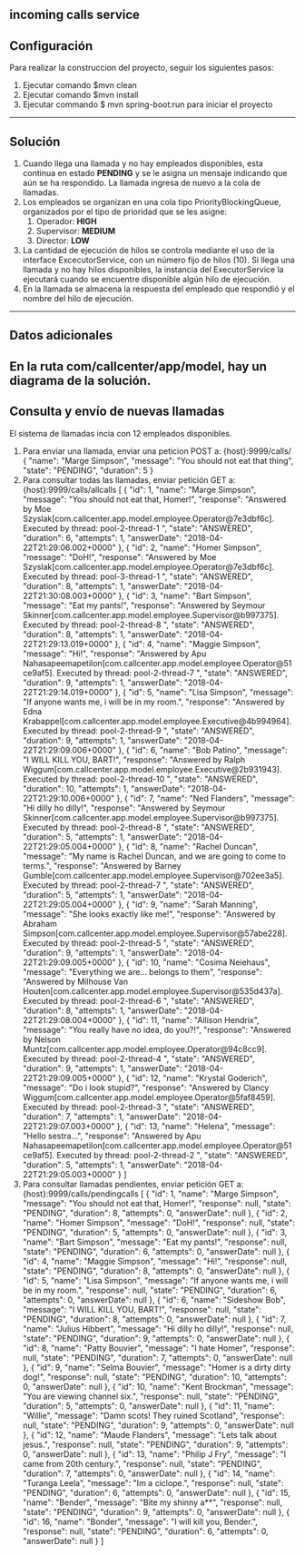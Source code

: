 **incoming calls service**
---

## Configuración

Para realizar la construccion del proyecto, seguir los siguientes pasos:

1. Ejecutar comando $mvn clean
2. Ejecutar comando $mvn install
3. Ejecutar commando $ mvn spring-boot:run para iniciar el proyecto

---

## Solución

1. Cuando llega una llamada y no hay empleados disponibles, esta continua en estado **PENDING** y se le asigna un mensaje indicando que aún se ha respondido. La llamada ingresa de nuevo a la cola de llamadas.
2. Los empleados se organizan en una cola tipo PriorityBlockingQueue, organizados por el tipo de prioridad que se les asigne:
	1. Operador: **HIGH** 
	2. Supervisor: **MEDIUM**
	3. Director: **LOW**
3. La cantidad de ejecución de hilos se controla mediante el uso de la interface ExcecutorService, con un número fijo de hilos (10). Si llega una llamada y no hay hilos disponibles, la instancia del ExecutorService la ejecutará cuando se encuentre disponible algún hilo de ejecución.
4. En la llamada se almacena la respuesta del empleado que respondió y el nombre del hilo de ejecución.
---
## Datos adicionales
En la ruta com/callcenter/app/model, hay un diagrama de la solución.
---
## Consulta y envío de nuevas llamadas
El sistema de llamadas incia con 12 empleados disponibles.
1. Para enviar una llamada, enviar una peticion POST a: {host}:9999/calls/
	{
		"name": "Marge Simpson",
		"message": "You should not eat that thing",
		"state": "PENDING",
		"duration": 5
	}
2. Para consultar todas las llamadas, enviar petición GET a: {host}:9999/calls/allcalls
	[
		{
			"id": 1,
			"name": "Marge Simpson",
			"message": "You should not eat that, Homer!",
			"response": "Answered by Moe Szyslak[com.callcenter.app.model.employee.Operator@7e3dbf6c]. Executed by thread: pool-2-thread-1 ",
			"state": "ANSWERED",
			"duration": 6,
			"attempts": 1,
			"answerDate": "2018-04-22T21:29:06.002+0000"
		},
		{
			"id": 2,
			"name": "Homer Simpson",
			"message": "DoH!",
			"response": "Answered by Moe Szyslak[com.callcenter.app.model.employee.Operator@7e3dbf6c]. Executed by thread: pool-3-thread-1 ",
			"state": "ANSWERED",
			"duration": 8,
			"attempts": 1,
			"answerDate": "2018-04-22T21:30:08.003+0000"
		},
		{
			"id": 3,
			"name": "Bart Simpson",
			"message": "Eat my pants!",
			"response": "Answered by Seymour Skinner[com.callcenter.app.model.employee.Supervisor@b997375]. Executed by thread: pool-2-thread-8 ",
			"state": "ANSWERED",
			"duration": 8,
			"attempts": 1,
			"answerDate": "2018-04-22T21:29:13.019+0000"
		},
		{
			"id": 4,
			"name": "Maggie Simpson",
			"message": "Hi!",
			"response": "Answered by Apu Nahasapeemapetilon[com.callcenter.app.model.employee.Operator@51ce9af5]. Executed by thread: pool-2-thread-7 ",
			"state": "ANSWERED",
			"duration": 9,
			"attempts": 1,
			"answerDate": "2018-04-22T21:29:14.019+0000"
		},
		{
			"id": 5,
			"name": "Lisa Simpson",
			"message": "If anyone wants me, i will be in my room.",
			"response": "Answered by Edna Krabappel[com.callcenter.app.model.employee.Executive@4b994964]. Executed by thread: pool-2-thread-9 ",
			"state": "ANSWERED",
			"duration": 9,
			"attempts": 1,
			"answerDate": "2018-04-22T21:29:09.006+0000"
		},
		{
			"id": 6,
			"name": "Bob Patino",
			"message": "I WILL KILL YOU, BART!",
			"response": "Answered by Ralph Wiggum[com.callcenter.app.model.employee.Executive@2b931943]. Executed by thread: pool-2-thread-10 ",
			"state": "ANSWERED",
			"duration": 10,
			"attempts": 1,
			"answerDate": "2018-04-22T21:29:10.006+0000"
		},
		{
			"id": 7,
			"name": "Ned Flanders",
			"message": "Hi dilly ho dilly!",
			"response": "Answered by Seymour Skinner[com.callcenter.app.model.employee.Supervisor@b997375]. Executed by thread: pool-2-thread-8 ",
			"state": "ANSWERED",
			"duration": 5,
			"attempts": 1,
			"answerDate": "2018-04-22T21:29:05.004+0000"
		},
		{
			"id": 8,
			"name": "Rachel Duncan",
			"message": "My name is Rachel Duncan, and we are going to come to terms.",
			"response": "Answered by Barney Gumble[com.callcenter.app.model.employee.Supervisor@702ee3a5]. Executed by thread: pool-2-thread-7 ",
			"state": "ANSWERED",
			"duration": 5,
			"attempts": 1,
			"answerDate": "2018-04-22T21:29:05.004+0000"
		},
		{
			"id": 9,
			"name": "Sarah Manning",
			"message": "She looks exactly like me!",
			"response": "Answered by Abraham Simpson[com.callcenter.app.model.employee.Supervisor@57abe228]. Executed by thread: pool-2-thread-5 ",
			"state": "ANSWERED",
			"duration": 9,
			"attempts": 1,
			"answerDate": "2018-04-22T21:29:09.005+0000"
		},
		{
			"id": 10,
			"name": "Cosima Neiehaus",
			"message": "Everything we are... belongs to them",
			"response": "Answered by Milhouse Van Houten[com.callcenter.app.model.employee.Supervisor@535d437a]. Executed by thread: pool-2-thread-6 ",
			"state": "ANSWERED",
			"duration": 8,
			"attempts": 1,
			"answerDate": "2018-04-22T21:29:08.004+0000"
		},
		{
			"id": 11,
			"name": "Allison Hendrix",
			"message": "You really have no idea, do you?!",
			"response": "Answered by Nelson Muntz[com.callcenter.app.model.employee.Operator@94c8cc9]. Executed by thread: pool-2-thread-4 ",
			"state": "ANSWERED",
			"duration": 9,
			"attempts": 1,
			"answerDate": "2018-04-22T21:29:09.005+0000"
		},
		{
			"id": 12,
			"name": "Krystal Goderich",
			"message": "Do i look stupid?",
			"response": "Answered by Clancy Wiggum[com.callcenter.app.model.employee.Operator@5faf8459]. Executed by thread: pool-2-thread-3 ",
			"state": "ANSWERED",
			"duration": 7,
			"attempts": 1,
			"answerDate": "2018-04-22T21:29:07.003+0000"
		},
		{
			"id": 13,
			"name": "Helena",
			"message": "Hello sestra...",
			"response": "Answered by Apu Nahasapeemapetilon[com.callcenter.app.model.employee.Operator@51ce9af5]. Executed by thread: pool-2-thread-2 ",
			"state": "ANSWERED",
			"duration": 5,
			"attempts": 1,
			"answerDate": "2018-04-22T21:29:05.003+0000"
		}
	]
3. Para consultar llamadas pendientes, enviar petición GET a: {host}:9999/calls/pendingcalls
	[
		{
			"id": 1,
			"name": "Marge Simpson",
			"message": "You should not eat that, Homer!",
			"response": null,
			"state": "PENDING",
			"duration": 8,
			"attempts": 0,
			"answerDate": null
		},
		{
			"id": 2,
			"name": "Homer Simpson",
			"message": "DoH!",
			"response": null,
			"state": "PENDING",
			"duration": 5,
			"attempts": 0,
			"answerDate": null
		},
		{
			"id": 3,
			"name": "Bart Simpson",
			"message": "Eat my pants!",
			"response": null,
			"state": "PENDING",
			"duration": 6,
			"attempts": 0,
			"answerDate": null
		},
		{
			"id": 4,
			"name": "Maggie Simpson",
			"message": "Hi!",
			"response": null,
			"state": "PENDING",
			"duration": 8,
			"attempts": 0,
			"answerDate": null
		},
		{
			"id": 5,
			"name": "Lisa Simpson",
			"message": "If anyone wants me, i will be in my room.",
			"response": null,
			"state": "PENDING",
			"duration": 6,
			"attempts": 0,
			"answerDate": null
		},
		{
			"id": 6,
			"name": "Sideshow Bob",
			"message": "I WILL KILL YOU, BART!",
			"response": null,
			"state": "PENDING",
			"duration": 8,
			"attempts": 0,
			"answerDate": null
		},
		{
			"id": 7,
			"name": "Julius Hibbert",
			"message": "Hi dilly ho dilly!",
			"response": null,
			"state": "PENDING",
			"duration": 9,
			"attempts": 0,
			"answerDate": null
		},
		{
			"id": 8,
			"name": "Patty Bouvier",
			"message": "I hate Homer",
			"response": null,
			"state": "PENDING",
			"duration": 7,
			"attempts": 0,
			"answerDate": null
		},
		{
			"id": 9,
			"name": "Selma Bouvier",
			"message": "Homer is a dirty dirty dog!",
			"response": null,
			"state": "PENDING",
			"duration": 10,
			"attempts": 0,
			"answerDate": null
		},
		{
			"id": 10,
			"name": "Kent Brockman",
			"message": "You are viewing channel six.",
			"response": null,
			"state": "PENDING",
			"duration": 5,
			"attempts": 0,
			"answerDate": null
		},
		{
			"id": 11,
			"name": "Willie",
			"message": "Damn scots! They ruined Scotland",
			"response": null,
			"state": "PENDING",
			"duration": 9,
			"attempts": 0,
			"answerDate": null
		},
		{
			"id": 12,
			"name": "Maude Flanders",
			"message": "Lets talk about jesus.",
			"response": null,
			"state": "PENDING",
			"duration": 9,
			"attempts": 0,
			"answerDate": null
		},
		{
			"id": 13,
			"name": "Philip J Fry",
			"message": "I came from 20th century.",
			"response": null,
			"state": "PENDING",
			"duration": 7,
			"attempts": 0,
			"answerDate": null
		},
		{
			"id": 14,
			"name": "Turanga Leela",
			"message": "Im a ciclope.",
			"response": null,
			"state": "PENDING",
			"duration": 6,
			"attempts": 0,
			"answerDate": null
		},
		{
			"id": 15,
			"name": "Bender",
			"message": "Bite my shinny a**",
			"response": null,
			"state": "PENDING",
			"duration": 9,
			"attempts": 0,
			"answerDate": null
		},
		{
			"id": 16,
			"name": "Bonder",
			"message": "I will kill you, Bender.",
			"response": null,
			"state": "PENDING",
			"duration": 6,
			"attempts": 0,
			"answerDate": null
		}
	]
